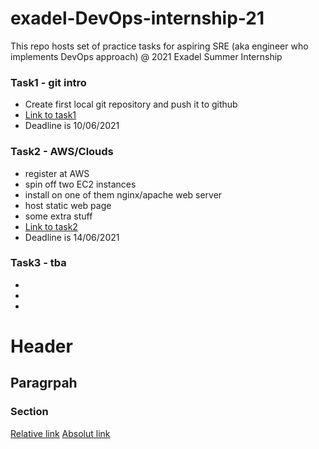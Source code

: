 # exadel-DevOps-internship-21
This repo hosts set of practice tasks for aspiring SRE (aka engineer who implements DevOps approach) @ 2021 Exadel Summer Internship

### Task1 - git intro
* Create first local git repository and push it to github
* [Link to task1](https://github.com/telecomprofi/exadel-DevOps-internship-21/tree/main/task1/)
* Deadline is 10/06/2021

### Task2 - AWS/Clouds 
* register at AWS
* spin off two EC2 instances
* install on one of them nginx/apache web server
* host static web page
* some extra stuff
* [Link to task2](https://github.com/telecomprofi/exadel-DevOps-internship-21/tree/main/task2/)
* Deadline is 14/06/2021

### Task3 - tba
*
*
*

# Header
## Paragrpah
### Section
[Relative link](/task1/README.md)
[Absolut link](https://github.com/telecomprofi/exadel-DevOps-internship-21/tree/main/task1/README.md)

